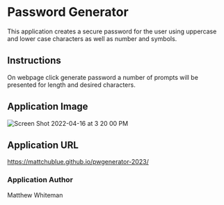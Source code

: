 # Password Generator 
This application creates a secure password for the user using uppercase and lower case characters as well as number and symbols.


## Instructions

On webpage click generate password a number of prompts will be presented for length  and desired characters.

## Application Image
![Screen Shot 2022-04-16 at 3 20 00 PM](https://user-images.githubusercontent.com/100176161/163691665-8b3afc80-2ec6-4272-afa2-ecf6f56c66a3.png)

## Application URL
https://mattchublue.github.io/pwgenerator-2023/

### Application Author
Matthew Whiteman
